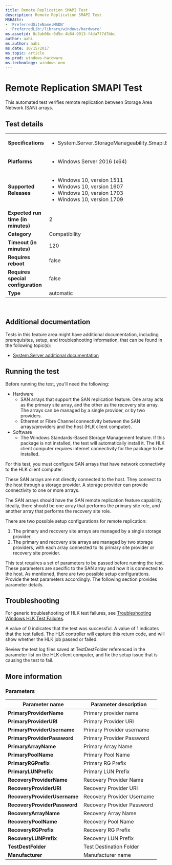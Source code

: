```yaml
---
title: Remote Replication SMAPI Test
description: Remote Replication SMAPI Test
MSHAttr:
- 'PreferredSiteName:MSDN'
- 'PreferredLib:/library/windows/hardware'
ms.assetid: 8c3ab06c-0d5e-4b84-9013-f4da7f7d7bbc
author: aahi
ms.author: aahi
ms.date: 10/15/2017
ms.topic: article
ms.prod: windows-hardware
ms.technology: windows-oem
---
```


# <span id="p_hlk_test.9090e2e9-5f60-48ca-a2a3-77a4f2ffcb7c"></span>Remote Replication SMAPI Test


This automated test verifies remote replication between Storage Area Network (SAN) arrays.

## Test details
|||
|---|---|
| **Specifications**  | <ul><li>System.Server.StorageManageability.Smapi.BlockStorage.RemoteReplication.BasicFunction</li></ul> |  
| **Platforms**   | <ul><li>Windows Server 2016 (x64)</li></ul> |
| **Supported Releases** | <ul><li>Windows 10, version 1511</li><li>Windows 10, version 1607</li><li>Windows 10, version 1703</li><li>Windows 10, version 1709</li></ul> |
|**Expected run time (in minutes)**| 2 |
|**Category**| Compatibility |
|**Timeout (in minutes)**| 120 |
|**Requires reboot**| false |
|**Requires special configuration**| false |
|**Type**| automatic |

 

## <span id="Additional_documentation"></span><span id="additional_documentation"></span><span id="ADDITIONAL_DOCUMENTATION"></span>Additional documentation


Tests in this feature area might have additional documentation, including prerequisites, setup, and troubleshooting information, that can be found in the following topic(s):

-   [System.Server additional documentation](system-server-additional-documentation.md)

## <span id="Running_the_test"></span><span id="running_the_test"></span><span id="RUNNING_THE_TEST"></span>Running the test


Before running the test, you'll need the following:

-   Hardware
    -   SAN arrays that support the SAN replication feature. One array acts as the primary site array, and the other as the recovery site array. The arrays can be managed by a single provider, or by two providers.
    -   Ethernet or Fibre Channel connectivity between the SAN arrays/providers and the host (HLK client computer).
-   Software
    -   The Windows Standards-Based Storage Management feature. If this package is not installed, the test will automatically install it. The HLK client computer requires internet connectivity for the package to be installed.

For this test, you must configure SAN arrays that have network connectivity to the HLK client computer.

These SAN arrays are not directly connected to the host. They connect to the host through a storage provider. A storage provider can provide connectivity to one or more arrays.

The SAN arrays should have the SAN remote replication feature capability. Ideally, there should be one array that performs the primary site role, and another array that performs the recovery site role.

There are two possible setup configurations for remote replication:

1.  The primary and recovery site arrays are managed by a single storage provider.
2.  The primary and recovery site arrays are managed by two storage providers, with each array connected to its primary site provider or recovery site provider.

This test requires a set of parameters to be passed before running the test. These parameters are specific to the SAN array and how it is connected to the host. As mentioned, there are two possible setup configurations. Provide the test parameters accordingly. The following section provides parameter details.

## <span id="Troubleshooting"></span><span id="troubleshooting"></span><span id="TROUBLESHOOTING"></span>Troubleshooting


For generic troubleshooting of HLK test failures, see [Troubleshooting Windows HLK Test Failures](..\user\troubleshooting-windows-hlk-test-failures.md).

A value of 0 indicates that the test was successful. A value of 1 indicates that the test failed. The HLK controller will capture this return code, and will show whether the HLK job passed or failed.

Review the test log files saved at TestDestFolder referenced in the parameter list on the HLK client computer, and fix the setup issue that is causing the test to fail.

## <span id="More_information"></span><span id="more_information"></span><span id="MORE_INFORMATION"></span>More information


### <span id="Parameters"></span><span id="parameters"></span><span id="PARAMETERS"></span>Parameters

| Parameter name               | Parameter description      |
|------------------------------|----------------------------|
| **PrimaryProviderName**      | Primary provider name      |
| **PrimaryProviderURI**       | Primary Provider URI       |
| **PrimaryProviderUsername**  | Primary Provider username  |
| **PrimaryProviderPassword**  | Primary Provider Password  |
| **PrimaryArrayName**         | Primary Array Name         |
| **PrimaryPoolName**          | Primary Pool Name          |
| **PrimaryRGPrefix**          | Primary RG Prefix          |
| **PrimaryLUNPrefix**         | Primary LUN Prefix         |
| **RecoveryProviderName**     | Recovery Provider Name     |
| **RecoveryProviderURI**      | Recovery Provider URI      |
| **RecoveryProviderUsername** | Recovery Provider Username |
| **RecoveryProviderPassword** | Recovery Provider Password |
| **RecoveryArrayName**        | Recovery Array Name        |
| **RecoveryPoolName**         | Recovery Pool Name         |
| **RecoveryRGPrefix**         | Recovery RG Prefix         |
| **RecoveryLUNPrefix**        | Recovery LUN Prefix        |
| **TestDestFolder**           | Test Destination Folder    |
| **Manufacturer**             | Manufacturer name          |

 

 

 






